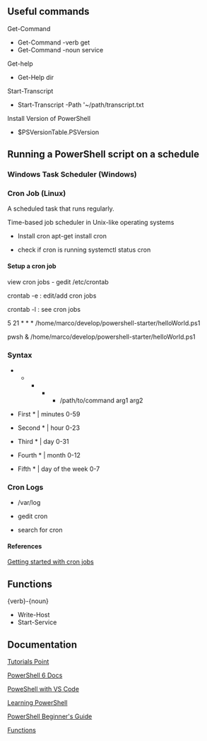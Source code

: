 ## Useful commands

Get-Command 
* Get-Command -verb get
* Get-Command -noun service

Get-help
* Get-Help dir

Start-Transcript
* Start-Transcript -Path '~/path/transcript.txt 

Install Version of PowerShell
* $PSVersionTable.PSVersion

## Running a PowerShell script on a schedule 

### Windows Task Scheduler (Windows)

### Cron Job (Linux)
A scheduled task that runs regularly.

Time-based job scheduler in Unix-like operating systems 

* Install cron
apt-get install cron 

* check if  cron is running
systemctl status cron

#### Setup a cron job
view cron jobs - gedit /etc/crontab

crontab -e : edit/add cron jobs

crontab -l : see cron jobs

5 21 * * * /home/marco/develop/powershell-starter/helloWorld.ps1

pwsh &  /home/marco/develop/powershell-starter/helloWorld.ps1

### Syntax
* * * * * /path/to/command arg1 arg2

* First *  | minutes 0-59
* Second * | hour 0-23
* Third *  | day 0-31
* Fourth * | month 0-12
* Fifth *  | day of the week 0-7

### Cron Logs
* /var/log

* gedit cron

* search for cron 
#### References
[Getting started with cron jobs](https://www.geeksforgeeks.org/how-to-setup-cron-jobs-in-ubuntu/)

## Functions
{verb}-{noun}
* Write-Host
* Start-Service


## Documentation
[Tutorials Point](https://www.tutorialspoint.com/powershell/index.htm)

[PowerShell 6 Docs](https://docs.microsoft.com/en-us/powershell/module/microsoft.powershell.host/start-transcript?view=powershell-6)

[PoweShell with VS Code](https://docs.microsoft.com/en-us/powershell/scripting/components/vscode/using-vscode?view=powershell-6)

[Learning PowerShell](https://github.com/PowerShell/PowerShell/tree/master/docs/learning-powershell)

[PowerShell Beginner's Guide](https://github.com/PowerShell/PowerShell/blob/master/docs/learning-powershell/powershell-beginners-guide.md)

[Functions](https://blogs.msdn.microsoft.com/koryt/2018/02/15/powershell-for-programmers-how-to-write-a-function-the-right-way/)